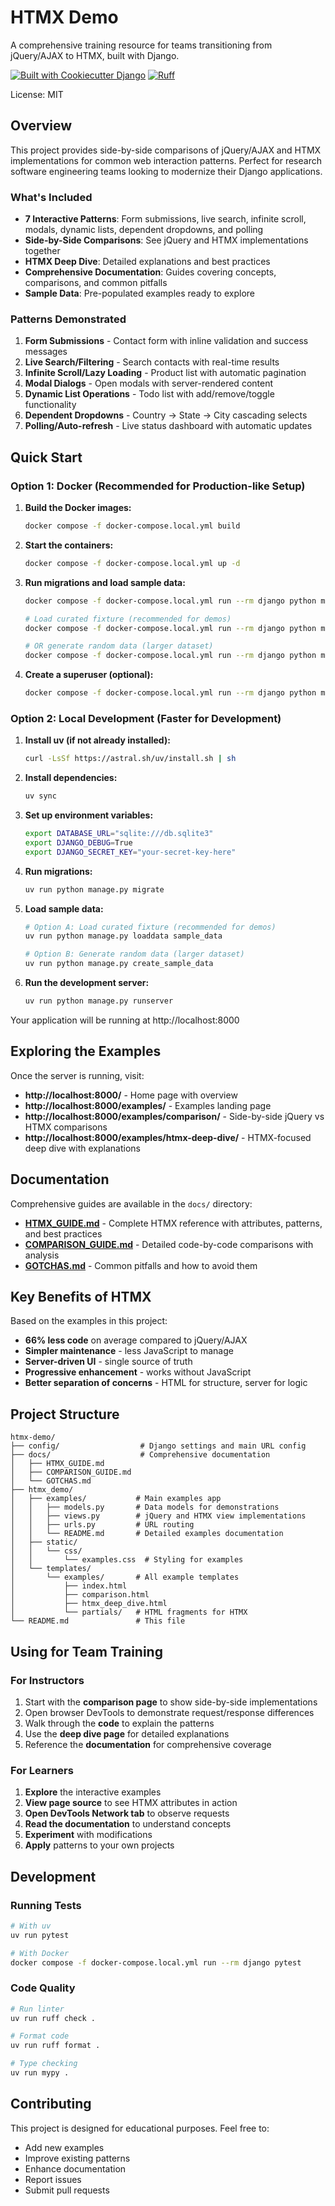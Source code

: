 # HTMX Demo

A comprehensive training resource for teams transitioning from jQuery/AJAX to HTMX, built with Django.

[![Built with Cookiecutter Django](https://img.shields.io/badge/built%20with-Cookiecutter%20Django-ff69b4.svg?logo=cookiecutter)](https://github.com/cookiecutter/cookiecutter-django/)
[![Ruff](https://img.shields.io/endpoint?url=https://raw.githubusercontent.com/astral-sh/ruff/main/assets/badge/v2.json)](https://github.com/astral-sh/ruff)

License: MIT

## Overview

This project provides side-by-side comparisons of jQuery/AJAX and HTMX implementations for common web interaction patterns. Perfect for research software engineering teams looking to modernize their Django applications.

### What's Included

- **7 Interactive Patterns**: Form submissions, live search, infinite scroll, modals, dynamic lists, dependent dropdowns, and polling
- **Side-by-Side Comparisons**: See jQuery and HTMX implementations together
- **HTMX Deep Dive**: Detailed explanations and best practices
- **Comprehensive Documentation**: Guides covering concepts, comparisons, and common pitfalls
- **Sample Data**: Pre-populated examples ready to explore

### Patterns Demonstrated

1. **Form Submissions** - Contact form with inline validation and success messages
2. **Live Search/Filtering** - Search contacts with real-time results
3. **Infinite Scroll/Lazy Loading** - Product list with automatic pagination
4. **Modal Dialogs** - Open modals with server-rendered content
5. **Dynamic List Operations** - Todo list with add/remove/toggle functionality
6. **Dependent Dropdowns** - Country → State → City cascading selects
7. **Polling/Auto-refresh** - Live status dashboard with automatic updates

## Quick Start

### Option 1: Docker (Recommended for Production-like Setup)

1. **Build the Docker images:**
   ```bash
   docker compose -f docker-compose.local.yml build
   ```

2. **Start the containers:**
   ```bash
   docker compose -f docker-compose.local.yml up -d
   ```

3. **Run migrations and load sample data:**
   ```bash
   docker compose -f docker-compose.local.yml run --rm django python manage.py migrate
   
   # Load curated fixture (recommended for demos)
   docker compose -f docker-compose.local.yml run --rm django python manage.py loaddata sample_data
   
   # OR generate random data (larger dataset)
   docker compose -f docker-compose.local.yml run --rm django python manage.py create_sample_data
   ```

4. **Create a superuser (optional):**
   ```bash
   docker compose -f docker-compose.local.yml run --rm django python manage.py createsuperuser
   ```

### Option 2: Local Development (Faster for Development)

1. **Install uv (if not already installed):**
   ```bash
   curl -LsSf https://astral.sh/uv/install.sh | sh
   ```

2. **Install dependencies:**
   ```bash
   uv sync
   ```

3. **Set up environment variables:**
   ```bash
   export DATABASE_URL="sqlite:///db.sqlite3"
   export DJANGO_DEBUG=True
   export DJANGO_SECRET_KEY="your-secret-key-here"
   ```

4. **Run migrations:**
   ```bash
   uv run python manage.py migrate
   ```

5. **Load sample data:**
   ```bash
   # Option A: Load curated fixture (recommended for demos)
   uv run python manage.py loaddata sample_data
   
   # Option B: Generate random data (larger dataset)
   uv run python manage.py create_sample_data
   ```

6. **Run the development server:**
   ```bash
   uv run python manage.py runserver
   ```

Your application will be running at http://localhost:8000

## Exploring the Examples

Once the server is running, visit:

- **http://localhost:8000/** - Home page with overview
- **http://localhost:8000/examples/** - Examples landing page
- **http://localhost:8000/examples/comparison/** - Side-by-side jQuery vs HTMX comparisons
- **http://localhost:8000/examples/htmx-deep-dive/** - HTMX-focused deep dive with explanations

## Documentation

Comprehensive guides are available in the `docs/` directory:

- **[HTMX_GUIDE.md](docs/HTMX_GUIDE.md)** - Complete HTMX reference with attributes, patterns, and best practices
- **[COMPARISON_GUIDE.md](docs/COMPARISON_GUIDE.md)** - Detailed code-by-code comparisons with analysis
- **[GOTCHAS.md](docs/GOTCHAS.md)** - Common pitfalls and how to avoid them

## Key Benefits of HTMX

Based on the examples in this project:

- **66% less code** on average compared to jQuery/AJAX
- **Simpler maintenance** - less JavaScript to manage
- **Server-driven UI** - single source of truth
- **Progressive enhancement** - works without JavaScript
- **Better separation of concerns** - HTML for structure, server for logic

## Project Structure

```
htmx-demo/
├── config/                  # Django settings and main URL config
├── docs/                    # Comprehensive documentation
│   ├── HTMX_GUIDE.md
│   ├── COMPARISON_GUIDE.md
│   └── GOTCHAS.md
├── htmx_demo/
│   ├── examples/           # Main examples app
│   │   ├── models.py       # Data models for demonstrations
│   │   ├── views.py        # jQuery and HTMX view implementations
│   │   ├── urls.py         # URL routing
│   │   └── README.md       # Detailed examples documentation
│   ├── static/
│   │   └── css/
│   │       └── examples.css  # Styling for examples
│   └── templates/
│       └── examples/       # All example templates
│           ├── index.html
│           ├── comparison.html
│           ├── htmx_deep_dive.html
│           └── partials/   # HTML fragments for HTMX
└── README.md               # This file
```

## Using for Team Training

### For Instructors

1. Start with the **comparison page** to show side-by-side implementations
2. Open browser DevTools to demonstrate request/response differences
3. Walk through the **code** to explain the patterns
4. Use the **deep dive page** for detailed explanations
5. Reference the **documentation** for comprehensive coverage

### For Learners

1. **Explore** the interactive examples
2. **View page source** to see HTMX attributes in action
3. **Open DevTools Network tab** to observe requests
4. **Read the documentation** to understand concepts
5. **Experiment** with modifications
6. **Apply** patterns to your own projects

## Development

### Running Tests

```bash
# With uv
uv run pytest

# With Docker
docker compose -f docker-compose.local.yml run --rm django pytest
```

### Code Quality

```bash
# Run linter
uv run ruff check .

# Format code
uv run ruff format .

# Type checking
uv run mypy .
```

## Contributing

This project is designed for educational purposes. Feel free to:

- Add new examples
- Improve existing patterns
- Enhance documentation
- Report issues
- Submit pull requests
